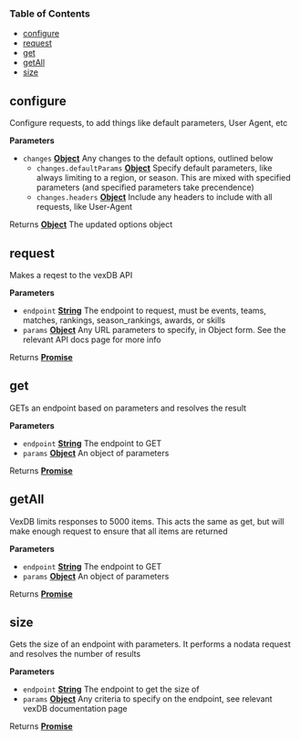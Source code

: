 <!-- Generated by documentation.js. Update this documentation by updating the source code. -->

### Table of Contents

-   [configure](#configure)
-   [request](#request)
-   [get](#get)
-   [getAll](#getall)
-   [size](#size)

## configure

Configure requests, to add things like default parameters, User Agent, etc

**Parameters**

-   `changes` **[Object](https://developer.mozilla.org/en-US/docs/Web/JavaScript/Reference/Global_Objects/Object)** Any changes to the default options, outlined below
    -   `changes.defaultParams` **[Object](https://developer.mozilla.org/en-US/docs/Web/JavaScript/Reference/Global_Objects/Object)** Specify default parameters, like always limiting to a region, or season. This are mixed with specified parameters (and specified parameters take precendence)
    -   `changes.headers` **[Object](https://developer.mozilla.org/en-US/docs/Web/JavaScript/Reference/Global_Objects/Object)** Include any headers to include with all requests, like User-Agent

Returns **[Object](https://developer.mozilla.org/en-US/docs/Web/JavaScript/Reference/Global_Objects/Object)** The updated options object

## request

Makes a reqest to the vexDB API

**Parameters**

-   `endpoint` **[String](https://developer.mozilla.org/en-US/docs/Web/JavaScript/Reference/Global_Objects/String)** The endpoint to request, must be events, teams, matches, rankings, season_rankings, awards, or skills
-   `params` **[Object](https://developer.mozilla.org/en-US/docs/Web/JavaScript/Reference/Global_Objects/Object)** Any URL parameters to specify, in Object form. See the relevant API docs page for more info

Returns **[Promise](https://developer.mozilla.org/en-US/docs/Web/JavaScript/Reference/Global_Objects/Promise)** 

## get

GETs an endpoint based on parameters and resolves the result

**Parameters**

-   `endpoint` **[String](https://developer.mozilla.org/en-US/docs/Web/JavaScript/Reference/Global_Objects/String)** The endpoint to GET
-   `params` **[Object](https://developer.mozilla.org/en-US/docs/Web/JavaScript/Reference/Global_Objects/Object)** An object of parameters

Returns **[Promise](https://developer.mozilla.org/en-US/docs/Web/JavaScript/Reference/Global_Objects/Promise)** 

## getAll

VexDB limits responses to 5000 items. This acts the same as get, but will make enough request to ensure that
all items are returned

**Parameters**

-   `endpoint` **[String](https://developer.mozilla.org/en-US/docs/Web/JavaScript/Reference/Global_Objects/String)** The endpoint to GET
-   `params` **[Object](https://developer.mozilla.org/en-US/docs/Web/JavaScript/Reference/Global_Objects/Object)** An object of parameters

Returns **[Promise](https://developer.mozilla.org/en-US/docs/Web/JavaScript/Reference/Global_Objects/Promise)** 

## size

Gets the size of an endpoint with parameters. It performs a nodata request and resolves the number of results

**Parameters**

-   `endpoint` **[String](https://developer.mozilla.org/en-US/docs/Web/JavaScript/Reference/Global_Objects/String)** The endpoint to get the size of
-   `params` **[Object](https://developer.mozilla.org/en-US/docs/Web/JavaScript/Reference/Global_Objects/Object)** Any criteria to specify on the endpoint, see relevant vexDB documentation page

Returns **[Promise](https://developer.mozilla.org/en-US/docs/Web/JavaScript/Reference/Global_Objects/Promise)** 
